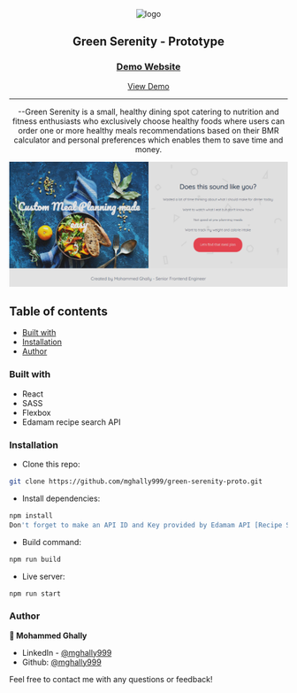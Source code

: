 <div align="center">

  <img src="./public/logo-dark.png" alt="logo" width="90" height="auto">

  <h2>Green Serenity - Prototype</h2>

  <h3>
    <a href="https://greenserenity-demo.netlify.app">
      <strong>Demo Website</strong>
    </a>
  </h3>

  <div align="center">
    <a href="https://greenserenity-demo.netlify.app">View Demo</a>

  </div>

  <hr>

</div>

<!-- Brief -->
<p align="center">
--Green Serenity is a small, healthy dining spot catering to nutrition and fitness enthusiasts who exclusively choose healthy foods where users can order one or more healthy meals recommendations based on their BMR calculator and personal preferences which enables them to save time and money.
</p>

<!-- Screenshot -->
<a align="center" href="https://greenserenity-demo.netlify.app">

![Screenshot](./public/thumbnail-preview.png)

</a>

## Table of contents

- [Built with](#built-with)
- [Installation](#installation)
- [Author](#author)

### Built with

- React
- SASS
- Flexbox
- Edamam recipe search API

### Installation

- Clone this repo:

```sh
git clone https://github.com/mghally999/green-serenity-proto.git
```

- Install dependencies:

```sh
npm install
Don't forget to make an API ID and Key provided by Edamam API [Recipe Search API](https://developer.edamam.com/edamam-docs-recipe-api)
```

- Build command:

```sh
npm run build
```

- Live server:

```sh
npm run start
```

### Author

<b>👤 Mohammed Ghally</b>

- LinkedIn - [@mghally999](https://www.linkedin.com/in/mghally999/)
- Github: [@mghally999](https://github.com/mghally999)

Feel free to contact me with any questions or feedback!
